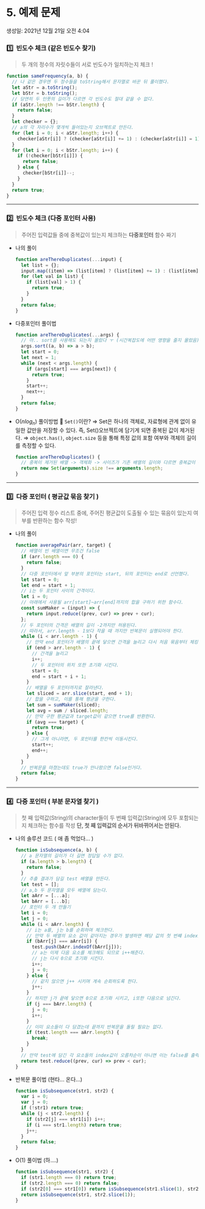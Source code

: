 # 5. 예제 문제

생성일: 2021년 12월 21일 오전 4:04

### 1️⃣  빈도수 체크 (같은 빈도수 찾기)

> 두 개의 정수의 자릿수들이 서로 빈도수가 일치하는지 체크 !

```jsx
function sameFrequency(a, b) {
  // 나 같은 경우엔 두 정수들을 toString해서 문자열로 바꾼 뒤 풀이했다.
  let aStr = a.toString();
  let bStr = b.toString();
  // 당연히 두 인풋의 길이가 다르면 각 빈도수도 절대 같을 수 없다.
  if (aStr.length !== bStr.length) {
    return false;
  }
  let checker = {};
  // a의 각 자리수가 몇개씩 들어있는지 오브젝트로 만든다.
  for (let i = 0; i < aStr.length; i++) {
    checker[aStr[i]] ? (checker[aStr[i]] += 1) : (checker[aStr[i]] = 1);
  }
  for (let i = 0; i < bStr.length; i++) {
    if (!checker[bStr[i]]) {
      return false;
    } else {
      checker[bStr[i]]--;
    }
  }
  return true;
}
```

---

### 2️⃣  빈도수 체크 (다중 포인터 사용)

> 주어진 입력값들 중에 중복값이 있는지 체크하는 **다중포인터** 함수 짜기

- 나의 풀이
  ```jsx
  function areThereDuplicates(...input) {
    let list = {};
    input.map((item) => (list[item] ? (list[item] += 1) : (list[item] = 1)));
    for (let val in list) {
      if (list[val] > 1) {
        return true;
      }
    }
    return false;
  }
  ```
- 다중포인터 풀이법
  ```jsx
  function areThereDuplicates(...args) {
    // 아.. sort를 사용해도 되는지 몰랐다 ㅜ (시간복잡도에 어떤 영향을 줄지 몰랐음)
    args.sort((a, b) => a > b);
    let start = 0;
    let next = 1;
    while (next < args.length) {
      if (args[start] === args[next]) {
        return true;
      }
      start++;
      next++;
    }
    return false;
  }
  ```
- O($nlog_n$) 풀이방법
  🤔 `Set()`이란?
  ⇒ Set은 하나의 객체로, 자료형에 관계 없이 유일한 값만을 저장할 수 있다. 즉, Set()오브젝트에 담기게 되면 중복된 값이 제거된다.
  ⇒ `object.has()`, `object.size` 등을 통해 특정 값의 포함 여부와 객체의 길이를 측정할 수 있다.
  ```jsx
  function areThereDuplicates() {
    // 중복이 제거된 배열 -> 객체화 -> 사이즈가 기존 배열의 길이와 다르면 중복값이 존재한다는 뜻이다.
    return new Set(arguments).size !== arguments.length;
  }
  ```

---

### 3️⃣  다중 포인터 ( 평균값 묶음 찾기 )

> 주어진 입력 정수 리스트 중에, 주어진 평균값이 도출될 수 있는 묶음이 있는지 여부를 반환하는 함수 작성!

- 나의 풀이
  ```jsx
  function averagePair(arr, target) {
    // 배열이 빈 배열이면 무조건 false
    if (arr.length === 0) {
      return false;
    }
    // 다중 포인터에서 앞 부분의 포인터는 start, 뒤의 포인터는 end로 선언했다.
    let start = 0;
    let end = start + 1;
    // i는 두 포인터 사이의 간격이다.
    let i = 0;
    // 아래에서 사용될 arr[start]~arr[end]까지의 합을 구하기 위한 함수다.
    const sumMaker = (input) => {
      return input.reduce((prev, cur) => prev + cur);
    };
    // 두 포인터의 간격은 배열의 길이 -2까지만 허용된다.
    // 따라서, arr.length - 1보다 작을 때 까지만 반복문이 실행되어야 한다.
    while (i < arr.length - 1) {
      // 만약 end 포인터가 배열의 끝에 닿으면 간격을 늘리고 다시 처음 묶음부터 체킹해야 된다.
      if (end > arr.length - 1) {
        // 간격을 늘리고
        i++;
        // 두 포인터의 위치 또한 초기화 시킨다.
        start = 0;
        end = start + i + 1;
      }
      // 배열을 두 포인터까지로 잘라낸다.
      let sliced = arr.slice(start, end + 1);
      // 합을 구하고, 이를 통해 평균을 구한다.
      let sum = sumMaker(sliced);
      let avg = sum / sliced.length;
      // 만약 구한 평균값과 target값이 같으면 true를 반환한다.
      if (avg === target) {
        return true;
      } else {
        // 그게 아니라면, 두 포인터를 한칸씩 이동시킨다.
        start++;
        end++;
      }
    }
    // 반복문을 마쳤는데도 true가 안나왔으면 false인거다.
    return false;
  }
  ```

---

### 4️⃣  다중 포인터 ( 부분 문자열 찾기 )

> 첫 째 입력값(String)의 character들이 두 번째 입력값(String)에 모두 포함되는지 체크하는 함수를 작성
> **단, 첫 째 입력값의 순서가 뒤바뀌어서는 안된다.**

- 나의 솔루션 코드 ( 애 좀 먹었다... )
  ```jsx
  function isSubsequence(a, b) {
    // a 문자열의 길이가 더 길면 정답일 수가 없다.
    if (a.length > b.length) {
      return false;
    }
    // 추출 결과가 담길 test 배열을 만든다.
    let test = [];
    // a,b 두 문자열을 모두 배열에 담는다.
    let aArr = [...a];
    let bArr = [...b];
    // 포인터 두 개 만들기
    let i = 0;
    let j = 0;
    while (i < aArr.length) {
      // i는 a를, j는 b를 순회하며 체크한다.
      // 만약 두 배열의 요소 값이 같아지는 경우가 발생하면 해당 값의 첫 번쨰 index값을 test에 담는다.
      if (bArr[j] === aArr[i]) {
        test.push(bArr.indexOf(bArr[j]));
        // a는 이제 다음 요소를 체크해도 되므로 i++해준다.
        // j는 다시 0으로 초기화 시킨다.
        i++;
        j = 0;
      } else {
        // 같지 않으면 j++ 시키며 계속 순회하도록 한다.
        j++;
      }
      // 하지만 j가 끝에 닿으면 0으로 초기화 시키고, i또한 다음으로 넘긴다.
      if (j === bArr.length) {
        j = 0;
        i++;
      }
      // 이미 요소들이 다 담겼는데 끝까지 반복문을 돌릴 필요는 없다.
      if (test.length === aArr.length) {
        break;
      }
    }
    // 만약 test에 담긴 각 요소들의 index값이 오름차순이 아니면 이는 false를 출력할 것이다.
    return test.reduce((prev, cur) => prev < cur);
  }
  ```
- 반복문 풀이법 (현타... 온다...)
  ```jsx
  function isSubsequence(str1, str2) {
    var i = 0;
    var j = 0;
    if (!str1) return true;
    while (j < str2.length) {
      if (str2[j] === str1[i]) i++;
      if (i === str1.length) return true;
      j++;
    }
    return false;
  }
  ```
- O(1) 풀이법 (하....)
  ```jsx
  function isSubsequence(str1, str2) {
    if (str1.length === 0) return true;
    if (str2.length === 0) return false;
    if (str2[0] === str1[0]) return isSubsequence(str1.slice(1), str2.slice(1));
    return isSubsequence(str1, str2.slice(1));
  }
  ```
